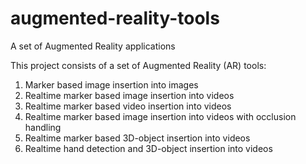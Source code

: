 # augmented-reality-tools
A set of Augmented Reality applications <br />

This project consists of a set of Augmented Reality (AR) tools: <br />
1) Marker based image insertion into images <br />
2) Realtime marker based image insertion into videos <br />
3) Realtime marker based video insertion into videos <br />
4) Realtime marker based image insertion into videos with occlusion handling <br />
5) Realtime marker based 3D-object insertion into videos <br />
6) Realtime hand detection and 3D-object insertion into videos <br />